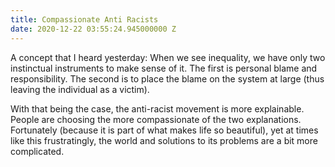 ```yaml
---
title: Compassionate Anti Racists
date: 2020-12-22 03:55:24.945000000 Z
---
```


A concept that I heard yesterday: When we see inequality, we have only two instinctual instruments to make sense of it. The first is personal blame and responsibility. The second is to place the blame on the system at large (thus leaving the individual as a victim).

With that being the case, the anti-racist movement is more explainable. People are choosing the more compassionate of the two explanations. Fortunately (because it is part of what makes life so beautiful), yet at times like this frustratingly, the world and solutions to its problems are a bit more complicated.    
